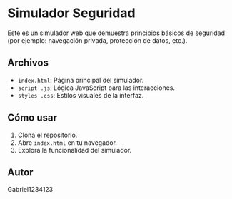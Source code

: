 # Simulador Seguridad

Este es un simulador web que demuestra principios básicos de seguridad (por ejemplo: navegación privada, protección de datos, etc.).

## Archivos

- `index.html`: Página principal del simulador.
- `script .js`: Lógica JavaScript para las interacciones.
- `styles .css`: Estilos visuales de la interfaz.

## Cómo usar

1. Clona el repositorio.
2. Abre `index.html` en tu navegador.
3. Explora la funcionalidad del simulador.

## Autor

Gabriel1234123
